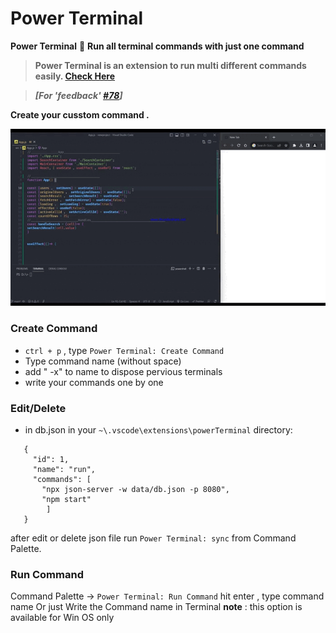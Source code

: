 # Power Terminal

**Power Terminal** 💪 **Run all terminal commands with just one command**

> **Power Terminal is an extension to run multi different commands easily. [Check Here](https://github.com/myrepo)**
>

> ***[For 'feedback' [#78](https://github.com/myissuses)]***


**Create your cusstom command .**


![PowerTerminal](https://raw.githubusercontent.com/sayehxp/power-terminal/main/images/createcommand.gif)



### Create Command
* `ctrl + p` , type  `Power Terminal: Create Command`
* Type command name (without space) 
* add " -x" to name to dispose pervious terminals
* write your commands one by one

### Edit/Delete
* in db.json in your `~\.vscode\extensions\powerTerminal` directory:
 ```  
    {
      "id": 1,
      "name": "run",
      "commands": [
        "npx json-server -w data/db.json -p 8080",
        "npm start"
         ]
    }
```
after edit or delete json file run `Power Terminal: sync` from Command Palette.
### Run Command
Command Palette → `Power Terminal: Run Command` hit enter , type command name
Or just Write the Command name in Terminal 
**note** : this option is available for Win OS only



